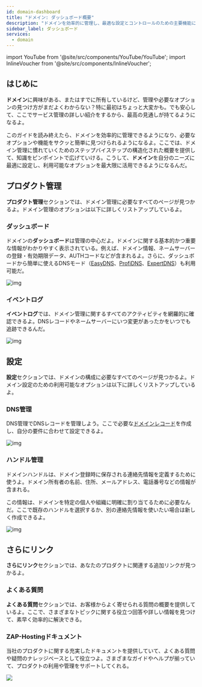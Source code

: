 ```yaml
---
id: domain-dashboard
title: "ドメイン: ダッシュボード概要"
description: "ドメインを効率的に管理し、最適な設定とコントロールのための主要機能にアクセスする方法を発見 → 今すぐ詳しく学ぼう"
sidebar_label: ダッシュボード
services:
  - domain
---
```


import YouTube from '@site/src/components/YouTube/YouTube';
import InlineVoucher from '@site/src/components/InlineVoucher';

## はじめに

**ドメイン**に興味がある、またはすでに所有しているけど、管理や必要なオプションの見つけ方がまだよくわからない？特に最初はちょっと大変かも。でも安心して、ここでサービス管理の詳しい紹介をするから、最高の見通しが持てるようになるよ。

このガイドを読み終えたら、ドメインを効率的に管理できるようになり、必要なオプションや機能をサクッと簡単に見つけられるようになるよ。ここでは、ドメイン管理に慣れていくためのステップバイステップの構造化された概要を提供して、知識をピンポイントで広げていける。こうして、**ドメイン**を自分のニーズに最適に設定し、利用可能なオプションを最大限に活用できるようになるんだ。



## プロダクト管理

**プロダクト管理**セクションでは、ドメイン管理に必要なすべてのページが見つかるよ。ドメイン管理のオプションは以下に詳しくリストアップしているよ。 



### ダッシュボード

ドメインの**ダッシュボード**は管理の中心だよ。ドメインに関する基本的かつ重要な情報がわかりやすく表示されている。例えば、ドメイン情報、ネームサーバーの登録・有効期限データ、AUTHコードなどが含まれるよ。さらに、ダッシュボードから簡単に使えるDNSモード（[EasyDNS](domain-easydns.md)、[ProfiDNS](domain-profidns.md)、[ExpertDNS](domain-expertdns)）も利用可能だ。

![img](https://screensaver01.zap-hosting.com/index.php/s/xQww62Noja46TED/preview)




### イベントログ

**イベントログ**では、ドメイン管理に関するすべてのアクティビティを網羅的に確認できるよ。DNSレコードやネームサーバーにいつ変更があったかをいつでも追跡できるんだ。

![img](https://screensaver01.zap-hosting.com/index.php/s/2Tfirza5nkm6jzr/preview)




## 設定

**設定**セクションでは、ドメインの構成に必要なすべてのページが見つかるよ。ドメイン設定のための利用可能なオプションは以下に詳しくリストアップしているよ。



### DNS管理

DNS管理でDNSレコードを管理しよう。ここで必要な[ドメインレコード](domain-records.md)を作成し、自分の要件に合わせて設定できるよ。

![img](https://screensaver01.zap-hosting.com/index.php/s/eSFEN9sLkKfcHPb/preview)

### ハンドル管理

ドメインハンドルは、ドメイン登録時に保存される連絡先情報を定義するために使うよ。ドメイン所有者の名前、住所、メールアドレス、電話番号などの情報が含まれる。

この情報は、ドメインを特定の個人や組織に明確に割り当てるために必要なんだ。ここで既存のハンドルを選択するか、別の連絡先情報を使いたい場合は新しく作成できるよ。

![img](https://screensaver01.zap-hosting.com/index.php/s/DWKmQqPQ3B2DwD9/preview)



## さらにリンク
**さらにリンク**セクションでは、あなたのプロダクトに関連する追加リンクが見つかるよ。

### よくある質問
**よくある質問**セクションでは、お客様からよく寄せられる質問の概要を提供しているよ。ここで、さまざまなトピックに関する役立つ回答や詳しい情報を見つけて、素早く効率的に解決できる。

### ZAP-Hostingドキュメント
当社のプロダクトに関する充実したドキュメントを提供していて、よくある質問や疑問のナレッジベースとして役立つよ。さまざまなガイドやヘルプが揃っていて、プロダクトの利用や管理をサポートしてくれる。

![](https://screensaver01.zap-hosting.com/index.php/s/n48ct6aZBrNq7eT/preview)


<InlineVoucher />